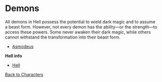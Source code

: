 # Demons

All demons in Hell possess the potential to wield dark magic and to assume a beast form. However, not every demon has the ability—or the strength—to access these powers. Some never awaken their dark magic, while others cannot withstand the transformation into their beast form.


- [Asmodeus](/character/demons/asmodeus/)

**Hell info**

- [Hell](demons/hell.md)

[Back to Characters](characters.md)
